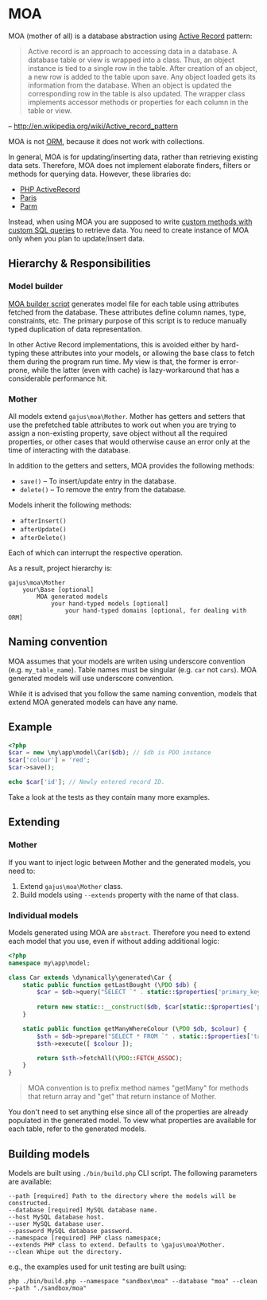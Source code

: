 # MOA

MOA (mother of all) is a database abstraction using [Active Record](http://en.wikipedia.org/wiki/Active_record_pattern) pattern:

> Active record is an approach to accessing data in a database. A database table or view is wrapped into a class. Thus, an object instance is tied to a single row in the table. After creation of an object, a new row is added to the table upon save. Any object loaded gets its information from the database. When an object is updated the corresponding row in the table is also updated. The wrapper class implements accessor methods or properties for each column in the table or view.

– http://en.wikipedia.org/wiki/Active_record_pattern

MOA is not [ORM](http://en.wikipedia.org/wiki/Object-relational_mapping), because it does not work with collections.

In general, MOA is for updating/inserting data, rather than retrieving existing data sets. Therefore, MOA does not implement elaborate finders, filters or methods for querying data. However, these libraries do:

* [PHP ActiveRecord](https://github.com/jpfuentes2/php-activerecord)
* [Paris](https://github.com/j4mie/paris)
* [Parm](https://github.com/cassell/Parm)

Instead, when using MOA you are supposed to write [custom methods with custom SQL queries](https://github.com/gajus/moa#individual-models) to retrieve data. You need to create instance of MOA only when you plan to update/insert data.

## Hierarchy & Responsibilities

### Model builder

[MOA builder script](https://github.com/gajus/moa#building-models) generates model file for each table using attributes fetched from the database. These attributes define column names, type, constraints, etc. The primary purpose of this script is to reduce manually typed duplication of data representation.

In other Active Record implementations, this is avoided either by hard-typing these attributes into your models, or allowing the base class to fetch them during the program run time. My view is that, the former is error-prone, while the latter (even with cache) is lazy-workaround that has a considerable performance hit.

### Mother

All models extend `gajus\moa\Mother`. Mother has getters and setters that use the prefetched table attributes to work out when you are trying to assign a non-existing property, save object without all the required properties, or other cases that would otherwise cause an error only at the time of interacting with the database.

In addition to the getters and setters, MOA provides the following methods:

* `save()` – To insert/update entry in the database.
* `delete()` – To remove the entry from the database.

Models inherit the following methods:

* `afterInsert()`
* `afterUpdate()`
* `afterDelete()`

Each of which can interrupt the respective operation.

As a result, project hierarchy is:

```
gajus\moa\Mother
    your\Base [optional]
        MOA generated models
            your hand-typed models [optional]
                your hand-typed domains [optional, for dealing with ORM]
```

## Naming convention

MOA assumes that your models are writen using underscore convention (e.g. `my_table_name`). Table names must be singular (e.g. `car` not `cars`). MOA generated models will use underscore convention.

While it is advised that you follow the same naming convention, models that extend MOA generated models can have any name.

## Example

```php
<?php
$car = new \my\app\model\Car($db); // $db is PDO instance
$car['colour'] = 'red';
$car->save();

echo $car['id']; // Newly entered record ID.
```

Take a look at the tests as they contain many more examples.

## Extending

### Mother

If you want to inject logic between Mother and the generated models, you need to:

1. Extend `gajus\moa\Mother` class.
2. Build models using `--extends` property with the name of that class.

### Individual models

Models generated using MOA are `abstract`. Therefore you need to extend each model that you use, even if without adding additional logic:

```php
<?php
namespace my\app\model;

class Car extends \dynamically\generated\Car {
    static public function getLastBought (\PDO $db) {
        $car = $db->query("SELECT `" . static::$properties['primary_key_name'] . "` FROM `" . static::$properties['table_name'] . "` ORDER BY `purchase_datetime` DESC LIMIT 1");
        
        return new static::__construct($db, $car[static::$properties['primary_key_name']]);
    }

    static public function getManyWhereColour (\PDO $db, $colour) {
        $sth = $db->prepare("SELECT * FROM `" . static::$properties['table_name'] . "` WHERE `colour` = ?");
        $sth->execute([ $colour ]);

        return $sth->fetchAll(\PDO::FETCH_ASSOC);
    }
}
```

> MOA convention is to prefix method names "getMany" for methods that return array and "get" that return instance of Mother.

You don't need to set anything else since all of the properties are already populated in the generated model. To view what properties are available for each table, refer to the generated models.

## Building models

Models are built using `./bin/build.php` CLI script. The following parameters are available:

```
--path [required] Path to the directory where the models will be constructed.
--database [required] MySQL database name.
--host MySQL database host.
--user MySQL database user.
--password MySQL database password.
--namespace [required] PHP class namespace;
--extends PHP class to extend. Defaults to \gajus\moa\Mother.
--clean Whipe out the directory.
```

e.g., the examples used for unit testing are built using:

```
php ./bin/build.php --namespace "sandbox\moa" --database "moa" --clean --path "./sandbox/moa"
```